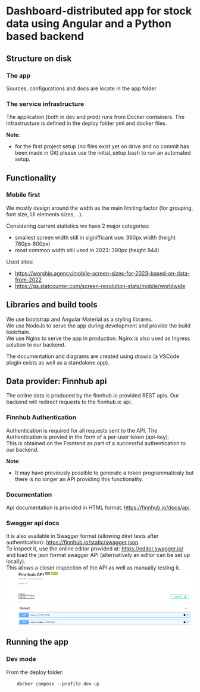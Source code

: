 # Dashboard-distributed app for stock data using Angular and a Python based backend

## Structure on disk

### The app
Sources, configurations and docs are locate in the app folder

### The service infrastructure
The application (both in dev and prod) runs from Docker containers.
The infrastructure is defined in the deploy folder yml and docker files.  

**Note**:
- for the first project setup (no files exist yet on drive and no commit has been made in Git) please use the initial_setup.bash to run an automated setup.

## Functionality

### Mobile first 
We mostly design around the width as the main limiting factor (for grouping, font size, UI elements sizes, ..).

Considering current statistics we have 2 major categories:
- smallest screen width still in signifficant use: 360px width (height 780px-800px)
- most common width still used in 2023: 390px (height 844)

Used sites:
- https://worship.agency/mobile-screen-sizes-for-2023-based-on-data-from-2022
- https://gs.statcounter.com/screen-resolution-stats/mobile/worldwide

## Libraries and build tools

We use bootstrap and Angular Material as a styling librares.   
We use NodeJs to serve the app during development and provide the build toolchain.  
We use Nginx to serve the app in production. Nginx is also used as Ingress solution to our backend.

The documentation and diagrams are created using drawio (a VSCode plugin exists as well as a standalone app).

## Data provider: Finnhub api
The online data is produced by the finnhub.io provided REST apis.
Our backend will redirect requests to the finnhub.io api.

### Finnhub Authentication
Authentication is required for all requests sent to the API.
The Authentication is provied in the form of a per-user token (api-key).  
This is obtained on the Frontend as part of a successful authentication to our backend.

**Note**:
- It may have previously possible to generate a token programmaticaly but there is no longer an API providing this functionality.

### Documentation
Api documentation is provided in HTML format: https://finnhub.io/docs/api.

### Swagger api docs
It is also available in Swagger format (allowing diret tests after authentication): https://finnhub.io/static/swagger.json.  
To inspect it, use the online editor provided at: https://editor.swagger.io/ and load the json format swagger API (alternatively an editor can be set up locally).  
This allows a closer inspection of the API as well as manually testing it.
![swagger editor screenshot](./readme_imgs/SwaggerEditor.png)


## Running the app

### Dev mode

From the deploy folder: 

        docker compose --profile dev up